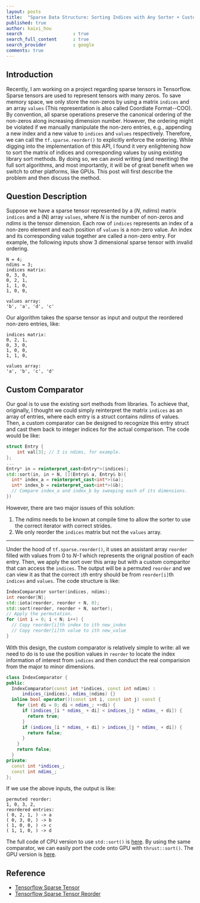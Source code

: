 ```yaml
---
layout: posts
title:  "Sparse Data Structure: Sorting Indices with Any Sorter + Custom Comparators"
published: true
author: kaixi_hou
search                   : true
search_full_content      : true
search_provider          : google
comments: true
---
```


## Introduction
Recently, I am working on a project regarding sparse tensors in Tensorflow.
Sparse tensors are used to represent tensors with many zeros. To save memory
space, we only store the non-zeros by using a matrix `indices` and an array
`values` (This representation is also called Coordiate Format--COO). By
convention, all sparse operations preserve the canonical ordering of the
non-zeros along increasing dimension number. However, the ordering might be
violated if we manually manipulate the non-zero entries, e.g., appending a new
index and a new value to `indices` and `values` respectively. Therefore, we can
call the `tf.sparse.reorder()` to explicitly enforce the ordering. While digging
into the implementation of this API, I found it very enlightening how to sort
the matrix of indices and corresponding values by using existing library sort
methods.  By doing so, we can avoid writing (and rewriting) the full sort
algorithms, and most importantly, it will be of great benefit when we switch to
other platforms, like GPUs. This post will first describe the problem and then
discuss the method.

## Question Description
Suppose we have a sparse tensor represented by a (_N_, _ndims_) matrix `indices` and
a (N) array `values`, where _N_ is the number of non-zeros and _ndims_ is the tensor
dimension. Each row of `indices` represents an index of a non-zero element and
each position of `values` is a non-zero value. An index and its corresponding
value together are called a non-zero entry. For example, the following inputs
show 3 dimensional sparse tensor with invalid ordering.
```
N = 4;
ndims = 3;
indices matrix:
0, 3, 0,
0, 2, 1,
1, 1, 0,
1, 0, 0,

values array:
'b', 'a', 'd', 'c'
```
Our algorithm takes the sparse tensor as input and output the reordered
non-zero entries, like:
```
indices matrix:
0, 2, 1,
0, 3, 0,
1, 0, 0,
1, 1, 0,

values array:
'a', 'b', 'c', 'd'
```

## Custom Comparator
Our goal is to use the existing sort methods from libraries. To achieve that,
originally, I thought we could simply reinterpret the matrix `indices` as an
array of entries, where each entry is a struct contains _ndims_ of values. Then,
a custom comparator can be designed to recognize this entry struct and cast them
back to integer indices for the actual comparison. The code would be like:
```cpp
struct Entry {
    int val[3]; // 3 is ndims, for example.
};
...
Entry* in = reinterpret_cast<Entry*>(indices);
std::sort(in, in + N, [](Entry& a, Entry& b){
  int* index_a = reinterpret_cast<int*>(&a);
  int* index_b = reinterpret_cast<int*>(&b);
  // Compare index_a and index_b by sweeping each of its dimensions.
})
```
However, there are two major issues of this solution:
1. The _ndims_ needs to be known at compile time to allow the sorter to use the
   correct iterator with correct strides.
2. We only reorder the `indices` matrix but not the `values` array.

---

Under the hood of `tf.sparse.reorder()`, it uses an assistant array `reorder`
filled with values from 0 to _N-1_ which represents the orignal position of each
entry. Then, we apply the sort over this array but with a custom comparitor that
can access the `indices`. The output will be a permuted `reorder` and we can
view it as that the correct `i`th entry should be from `reorder[i]`th `indices`
and `values`. The code structure is like:
```cpp
IndexComparator sorter(indices, ndims);
int reorder[N];
std::iota(reorder, reorder + N, 0);
std::sort(reorder, reorder + N, sorter);
// Apply the permutation.
for (int i = 0; i < N; i++) {
  // Copy reorder[i]th index to ith new_index
  // Copy reorder[i]th value to ith new_value
}
```

With this design, the custom comparator is relatively simple to write: all we
need to do is to use the position values in `reorder` to locate the index
information of interest from `indices` and then conduct the real comparision
from the major to minor dimensions.
```cpp
class IndexComparator {
public:
  IndexComparator(const int *indices, const int ndims) :
      indices_(indices), ndims_(ndims) {}
  inline bool operator()(const int i, const int j) const {
    for (int di = 0; di < ndims_; ++di) {
      if (indices_[i * ndims_ + di] < indices_[j * ndims_ + di]) {
        return true;
      }
      if (indices_[i * ndims_ + di] > indices_[j * ndims_ + di]) {
        return false;
      }
    }
    return false;
  }
private:
  const int *indices_;
  const int ndims_;
};

```

If we use the above inputs, the output is like:
```
permuted reorder:
1, 0, 3, 2,
reordered entries:
( 0, 2, 1, ) -> a
( 0, 3, 0, ) -> b
( 1, 0, 0, ) -> c
( 1, 1, 0, ) -> d
```
The full code of CPU version to use `std::sort()` is
[here](https://github.com/kaixih/dl_samples/blob/main/sparse_reorder/sort_indices.cpp).
By using the same comparator, we can easily port the code onto GPU
with `thrust::sort()`. The GPU version is [here](https://github.com/kaixih/dl_samples/blob/main/sparse_reorder/sort_indices.cu).

## Reference
* [Tensorflow Sparse Tensor](https://www.tensorflow.org/api_docs/python/tf/sparse/SparseTensor)
* [Tensorflow Sparse Tensor Reorder](https://www.tensorflow.org/api_docs/python/tf/sparse/reorder)


